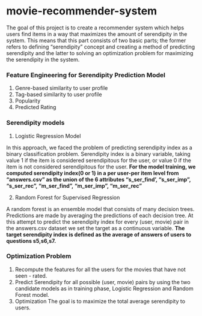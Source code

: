 # movie-recommender-system
The goal of this project is to create a recommender system which helps users find items in a way that maximizes the amount of serendipity in the system. This means that this part consists of two basic parts; the former refers to defining “serendipity” concept and creating a method of predicting serendipity and the latter to solving an optimization problem for maximizing the serendipity in the system.

### Feature Engineering for Serendipity Prediction Model

1. Genre-based similarity to user profile
2. Tag-based similarity to user profile
3. Popularity
4. Predicted Rating

### Serendipity models
1. Logistic Regression Model

In this approach, we faced the problem of predicting serendipity index as a binary classification problem. Serendipity index is a binary variable, taking value 1 if the item is considered serendipitous for the user, or value 0 if the item is not considered serendipitous for the user. 
**For the model training, we computed serendipity index(0 or 1) in a per user-per item level from “answers.csv” as the union of the 6 attributes “s_ser_find’, “s_ser_imp”, “s_ser_rec”, “m_ser_find”, “m_ser_imp”, “m_ser_rec”**

2. Random Forest for Supervised Regression

A random forest is an ensemble model that consists of many decision trees. Predictions are made by averaging the predictions of each decision tree. At this attempt to predict the serendipity index for every (user, movie) pair in the answers.csv dataset we set the target as a continuous variable. 
**The target serendipity index is defined as the average of answers of users to questions s5,s6,s7.**


### Optimization Problem

1. Recompute the features for all the users for the movies that have not seen - rated.
2. Predict Serendipity for all possible (user, movie) pairs by using the two candidate models as in training phase, Logistic Regression and Random Forest model.
3. Optimization
The goal is to maximize the total average serendipity to users.
